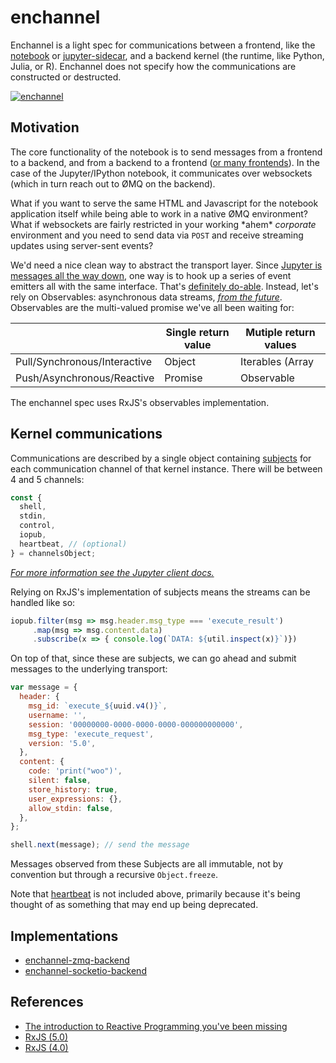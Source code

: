 # enchannel

Enchannel is a light spec for communications between a frontend, like the [notebook](https://github.com/jupyter/notebook) or [jupyter-sidecar](https://github.com/nteract/jupyter-sidecar), and a backend kernel (the runtime, like Python, Julia, or R).  Enchannel does not specify how the communications are constructed or destructed.

[![enchannel](https://cloud.githubusercontent.com/assets/836375/12282043/b19bb16e-b960-11e5-8661-ce2111ec0417.png)](https://cloud.githubusercontent.com/assets/836375/12282043/b19bb16e-b960-11e5-8661-ce2111ec0417.png)

## Motivation

The core functionality of the notebook is to send messages from a frontend to a backend, and from a backend to a frontend ([or many frontends](https://github.com/nteract/jupyter-sidecar)). In the case of the Jupyter/IPython notebook, it communicates over websockets (which in turn reach out to ØMQ on the backend).

What if you want to serve the same HTML and Javascript for the notebook application itself while being able to work in a native ØMQ environment? What if websockets are fairly restricted in your working \*ahem\* *corporate* environment and you need to send data via `POST` and receive streaming updates using server-sent events?

We'd need a nice clean way to abstract the transport layer. Since [Jupyter is messages all the way down](http://jupyter-client.readthedocs.org/en/latest/messaging.html), one way is to hook up a series of event emitters all with the same interface. That's [definitely do-able](https://github.com/nteract/jupyter-transport-wrapper). Instead, let's rely on Observables: asynchronous data streams, [*from the future*](https://zenparsing.github.io/es-observable/). Observables are the multi-valued promise we've all been waiting for:

|                              | Single return value | Mutiple return values                  |
| ---------------------------- | ------------------- | -------------------------------------- |
| Pull/Synchronous/Interactive | Object              | Iterables (Array | Set | Map | Object) |
| Push/Asynchronous/Reactive   | Promise             | Observable                             |

The enchannel spec uses RxJS's observables implementation.

## Kernel communications

Communications are described by a single object containing [subjects](https://github.com/Reactive-Extensions/RxJS/blob/master/doc/gettingstarted/subjects.md) for each communication channel of that kernel instance.  There will be between 4 and 5 channels:

```js
const {
  shell,
  stdin,
  control,
  iopub,
  heartbeat, // (optional)
} = channelsObject;  
```

*[For more information see the Jupyter client docs.](http://jupyter-client.readthedocs.org/en/latest/messaging.html)*

Relying on RxJS's implementation of subjects means the streams can be handled like so:

```javascript
iopub.filter(msg => msg.header.msg_type === 'execute_result')
     .map(msg => msg.content.data)
     .subscribe(x => { console.log(`DATA: ${util.inspect(x)}`)})
```

On top of that, since these are subjects, we can go ahead and submit messages to the underlying transport:

```javascript
var message = {
  header: {
    msg_id: `execute_${uuid.v4()}`,
    username: '',
    session: '00000000-0000-0000-0000-000000000000',
    msg_type: 'execute_request',
    version: '5.0',
  },
  content: {
    code: 'print("woo")',
    silent: false,
    store_history: true,
    user_expressions: {},
    allow_stdin: false,
  },
};

shell.next(message); // send the message
```

Messages observed from these Subjects are all immutable, not by convention but through a recursive `Object.freeze`.

Note that [heartbeat](http://jupyter-client.readthedocs.org/en/latest/messaging.html#heartbeat-for-kernels) is not included above, primarily because it's being thought of as something that may end up being deprecated.

## Implementations

* [enchannel-zmq-backend](https://github.com/nteract/enchannel-zmq-backend)
* [enchannel-socketio-backend](https://github.com/nteract/enchannel-socketio-backend)

## References

* [The introduction to Reactive Programming you've been missing](https://gist.github.com/staltz/868e7e9bc2a7b8c1f754)
* [RxJS (5.0)](https://github.com/ReactiveX/RxJS)
* [RxJS (4.0)](https://github.com/Reactive-Extensions/RxJS)
